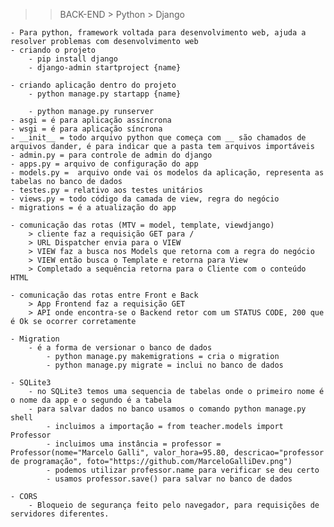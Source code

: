 >> BACK-END > Python > Django

    - Para python, framework voltada para desenvolvimento web, ajuda a resolver problemas com desenvolvimento web
    - criando o projeto
        - pip install django
        - django-admin startproject {name}
    
    - criando aplicação dentro do projeto
        - python manage.py startapp {name}

        - python manage.py runserver  
    - asgi = é para aplicação assíncrona
    - wsgi = é para aplicação síncrona
    - __init__ = todo arquivo python que começa com __ são chamados de arquivos dander, é para indicar que a pasta tem arquivos importáveis
    - admin.py = para controle de admin do django
    - apps.py = arquivo de configuração do app
    - models.py =  arquivo onde vai os modelos da aplicação, representa as tabelas no banco de dados
    - testes.py = relativo aos testes unitários
    - views.py = todo código da camada de view, regra do negócio
    - migrations = é a atualização do app

    - comunicação das rotas (MTV = model, template, viewdjango)
        > cliente faz a requisição GET para /
        > URL Dispatcher envia para o VIEW
        > VIEW faz a busca nos Models que retorna com a regra do negócio
        > VIEW então busca o Template e retorna para View
        > Completado a sequência retorna para o Cliente com o conteúdo HTML

    - comunicação das rotas entre Front e Back
        > App Frontend faz a requisição GET
        > API onde encontra-se o Backend retor com um STATUS CODE, 200 que é Ok se ocorrer corretamente

    - Migration
        - é a forma de versionar o banco de dados
            - python manage.py makemigrations = cria o migration
            - python manage.py migrate = inclui no banco de dados
    
    - SQLite3
        - no SQLite3 temos uma sequencia de tabelas onde o primeiro nome é o nome da app e o segundo é a tabela
        - para salvar dados no banco usamos o comando python manage.py shell
            - incluimos a importação = from teacher.models import Professor
            - incluimos uma instância = professor = Professor(nome="Marcelo Galli", valor_hora=95.80, descricao="professor de programação", foto="https://github.com/MarceloGalliDev.png")
            - podemos utilizar professor.name para verificar se deu certo
            - usamos professor.save() para salvar no banco de dados
    
    - CORS
        - Bloqueio de segurança feito pelo navegador, para requisições de servidores diferentes.